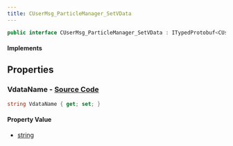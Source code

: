 ```yaml
---
title: CUserMsg_ParticleManager_SetVData
---
```


```csharp
public interface CUserMsg_ParticleManager_SetVData : ITypedProtobuf<CUserMsg_ParticleManager_SetVData>, INativeHandle
```

#### Implements

## Properties

### **VdataName** - [Source Code](https://github.com/swiftly-solution/swiftlys2/blob/main/managed/src/SwiftlyS2.Generated/Protobufs/Interfaces/CUserMsg_ParticleManager_SetVData.cs#L13)

```csharp
string VdataName { get; set; }
```

#### Property Value

- [string](https://learn.microsoft.com/dotnet/api/system.string)

